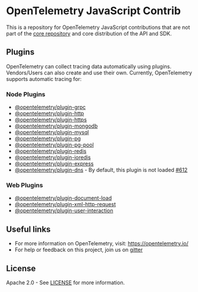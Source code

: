 # OpenTelemetry JavaScript Contrib

This is a repository for OpenTelemetry JavaScript contributions that are not part of the
[core repository](https://github.com/open-telemetry/opentelemetry-js) and
core distribution of the API and SDK.

## Plugins

OpenTelemetry can collect tracing data automatically using plugins. Vendors/Users can also create and use their own. Currently, OpenTelemetry supports automatic tracing for:

### Node Plugins

- [@opentelemetry/plugin-grpc][otel-plugin-grpc]
- [@opentelemetry/plugin-http][otel-plugin-http]
- [@opentelemetry/plugin-https][otel-plugin-https]
- [@opentelemetry/plugin-mongodb][otel-plugin-mongodb]
- [@opentelemetry/plugin-mysql][otel-plugin-mysql]
- [@opentelemetry/plugin-pg][otel-plugin-pg]
- [@opentelemetry/plugin-pg-pool][otel-plugin-pg-pool]
- [@opentelemetry/plugin-redis][otel-plugin-redis]
- [@opentelemetry/plugin-ioredis][otel-plugin-ioredis]
- [@opentelemetry/plugin-express][otel-plugin-express]
- [@opentelemetry/plugin-dns][otel-plugin-dns] - By default, this plugin is not loaded [#612](https://github.com/open-telemetry/opentelemetry-js/issues/612)

### Web Plugins

- [@opentelemetry/plugin-document-load][otel-plugin-document-load]
- [@opentelemetry/plugin-xml-http-request][otel-plugin-xml-http-request]
- [@opentelemetry/plugin-user-interaction][otel-plugin-user-interaction]

## Useful links

- For more information on OpenTelemetry, visit: <https://opentelemetry.io/>
- For help or feedback on this project, join us on [gitter][node-gitter-url]

## License

Apache 2.0 - See [LICENSE][license-url] for more information.

[node-gitter-url]: https://gitter.im/open-telemetry/opentelemetry-node?utm_source=badge&utm_medium=badge&utm_campaign=pr-badge&utm_content=badge
[license-url]: https://github.com/open-telemetry/opentelemetry-js-contrib/blob/master/LICENSE
[otel-plugin-grpc]: https://github.com/open-telemetry/opentelemetry-js/tree/master/packages/opentelemetry-plugin-grpc
[otel-plugin-http]: https://github.com/open-telemetry/opentelemetry-js/tree/master/packages/opentelemetry-plugin-http
[otel-plugin-https]: https://github.com/open-telemetry/opentelemetry-js/tree/master/packages/opentelemetry-plugin-https
[otel-plugin-dns]: https://github.com/open-telemetry/opentelemetry-js-contrib/tree/master/plugins/node/opentelemetry-plugin-dns
[otel-plugin-document-load]: https://github.com/open-telemetry/opentelemetry-js-contrib/tree/master/plugins/web/opentelemetry-plugin-document-load
[otel-plugin-ioredis]: https://github.com/open-telemetry/opentelemetry-js-contrib/tree/master/plugins/node/opentelemetry-plugin-ioredis
[otel-plugin-mongodb]: https://github.com/open-telemetry/opentelemetry-js-contrib/tree/master/plugins/node/opentelemetry-plugin-mongodb
[otel-plugin-mysql]: https://github.com/open-telemetry/opentelemetry-js-contrib/tree/master/plugins/node/opentelemetry-plugin-mysql
[otel-plugin-pg-pool]: https://github.com/open-telemetry/opentelemetry-js-contrib/tree/master/plugins/node/opentelemetry-plugin-pg-pool
[otel-plugin-pg]: https://github.com/open-telemetry/opentelemetry-js-contrib/tree/master/plugins/node/opentelemetry-plugin-pg
[otel-plugin-redis]: https://github.com/open-telemetry/opentelemetry-js-contrib/tree/master/plugins/node/opentelemetry-plugin-redis
[otel-plugin-user-interaction]: https://github.com/open-telemetry/opentelemetry-js-contrib/tree/master/plugins/web/opentelemetry-plugin-user-interaction
[otel-plugin-xml-http-request]: https://github.com/open-telemetry/opentelemetry-js-contrib/tree/master/plugins/web/opentelemetry-plugin-xml-http-request
[otel-plugin-express]: https://github.com/open-telemetry/opentelemetry-js-contrib/tree/master/plugins/node/opentelemetry-plugin-express
